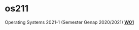 # os211
Operating Systems 2021-1 (Semester Genap 2020/2021)
<b>[W01](https://bimabr.github.io/os211/W01/)</b>
